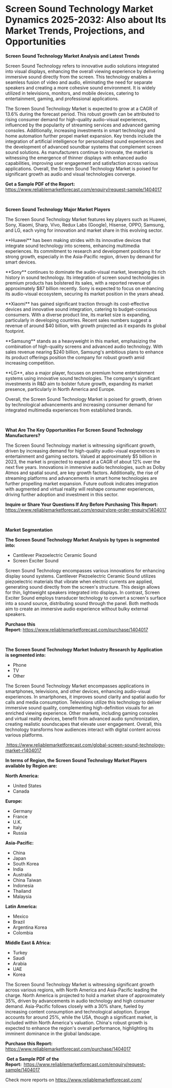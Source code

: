 <p><h1>Screen Sound Technology Market Dynamics 2025-2032: Also about Its Market Trends, Projections, and Opportunities</h1></p><p><strong>Screen Sound Technology Market Analysis and Latest Trends</strong></p>
<p><p>Screen Sound Technology refers to innovative audio solutions integrated into visual displays, enhancing the overall viewing experience by delivering immersive sound directly from the screen. This technology enables a seamless fusion of video and audio, eliminating the need for separate speakers and creating a more cohesive sound environment. It is widely utilized in televisions, monitors, and mobile devices, catering to entertainment, gaming, and professional applications.</p><p>The Screen Sound Technology Market is expected to grow at a CAGR of 13.6% during the forecast period. This robust growth can be attributed to rising consumer demand for high-quality audio-visual experiences, influenced by the popularity of streaming services and advanced gaming consoles. Additionally, increasing investments in smart technology and home automation further propel market expansion. Key trends include the integration of artificial intelligence for personalized sound experiences and the development of advanced soundbar systems that complement screen sound solutions. As manufacturers continue to innovate, the market is witnessing the emergence of thinner displays with enhanced audio capabilities, improving user engagement and satisfaction across various applications. Overall, the Screen Sound Technology Market is poised for significant growth as audio and visual technologies converge.</p></p>
<p><strong>Get a Sample PDF of the Report:&nbsp;</strong> <a href="https://www.reliablemarketforecast.com/enquiry/request-sample/1404017?utm_campaign=1874&utm_medium=2&utm_source=Github&utm_content=ia&utm_term=13012025&utm_id=screen-sound-technology">https://www.reliablemarketforecast.com/enquiry/request-sample/1404017</a></p>
<p>&nbsp;</p>
<p><strong>Screen Sound Technology Major Market Players</strong></p>
<p><p>The Screen Sound Technology Market features key players such as Huawei, Sony, Xiaomi, Sharp, Vivo, Redux Labs (Google), Hisense, OPPO, Samsung, and LG, each vying for innovation and market share in this evolving sector.</p><p>**Huawei** has been making strides with its innovative devices that integrate sound technology into screens, enhancing multimedia experiences. Its commitment to research and development positions it for strong growth, especially in the Asia-Pacific region, driven by demand for smart devices.</p><p>**Sony** continues to dominate the audio-visual market, leveraging its rich history in sound technology. Its integration of screen sound technologies in premium products has bolstered its sales, with a reported revenue of approximately $87 billion recently. Sony is expected to focus on enhancing its audio-visual ecosystem, securing its market position in the years ahead.</p><p>**Xiaomi** has gained significant traction through its cost-effective devices and innovative sound integration, catering to budget-conscious consumers. With a diverse product line, its market size is expanding, particularly in developing countries. Recent sales numbers suggest a revenue of around $40 billion, with growth projected as it expands its global footprint.</p><p>**Samsung** stands as a heavyweight in this market, emphasizing the combination of high-quality screens and advanced audio technology. With sales revenue nearing $240 billion, Samsung's ambitious plans to enhance its product offerings position the company for robust growth amid increasing competition.</p><p>**LG**, also a major player, focuses on premium home entertainment systems using innovative sound technologies. The company's significant investments in R&D aim to bolster future growth, expanding its market presence, particularly in North America and Europe.</p><p>Overall, the Screen Sound Technology Market is poised for growth, driven by technological advancements and increasing consumer demand for integrated multimedia experiences from established brands.</p></p>
<p>&nbsp;</p>
<p><strong>What Are The Key Opportunities For Screen Sound Technology Manufacturers?</strong></p>
<p><p>The Screen Sound Technology market is witnessing significant growth, driven by increasing demand for high-quality audio-visual experiences in entertainment and gaming sectors. Valued at approximately $5 billion in 2023, the market is projected to expand at a CAGR of about 12% over the next five years. Innovations in immersive audio technologies, such as Dolby Atmos and spatial sound, are key growth factors. Additionally, the rise of streaming platforms and advancements in smart home technologies are further propelling market expansion. Future outlook indicates integration with augmented and virtual reality will reshape consumer experiences, driving further adoption and investment in this sector.</p></p>
<p><strong>Inquire or Share Your Questions If Any Before Purchasing This Report:</strong> <a href="https://www.reliablemarketforecast.com/enquiry/pre-order-enquiry/1404017?utm_campaign=1874&utm_medium=2&utm_source=Github&utm_content=ia&utm_term=13012025&utm_id=screen-sound-technology">https://www.reliablemarketforecast.com/enquiry/pre-order-enquiry/1404017</a></p>
<p>&nbsp;</p>
<p><strong>Market Segmentation</strong></p>
<p><strong>The Screen Sound Technology Market Analysis by types is segmented into:</strong></p>
<p><ul><li>Cantilever Piezoelectric Ceramic Sound</li><li>Screen Exciter Sound</li></ul></p>
<p><p>Screen Sound Technology encompasses various innovations for enhancing display sound systems. Cantilever Piezoelectric Ceramic Sound utilizes piezoelectric materials that vibrate when electric currents are applied, generating sound directly from the screen's structure. This design allows for thin, lightweight speakers integrated into displays. In contrast, Screen Exciter Sound employs transducer technology to convert a screen's surface into a sound source, distributing sound through the panel. Both methods aim to create an immersive audio experience without bulky external speakers.</p></p>
<p><strong>Purchase this Report:&nbsp;</strong><a href="https://www.reliablemarketforecast.com/purchase/1404017?utm_campaign=1874&utm_medium=2&utm_source=Github&utm_content=ia&utm_term=13012025&utm_id=screen-sound-technology">https://www.reliablemarketforecast.com/purchase/1404017</a></p>
<p>&nbsp;</p>
<p><strong>The Screen Sound Technology Market Industry Research by Application is segmented into:</strong></p>
<p><ul><li>Phone</li><li>TV</li><li>Other</li></ul></p>
<p><p>The Screen Sound Technology Market encompasses applications in smartphones, televisions, and other devices, enhancing audio-visual experiences. In smartphones, it improves sound clarity and spatial audio for calls and media consumption. Televisions utilize this technology to deliver immersive sound quality, complementing high-definition visuals for an enriched viewing experience. Other markets, including gaming consoles and virtual reality devices, benefit from advanced audio synchronization, creating realistic soundscapes that elevate user engagement. Overall, this technology transforms how audiences interact with digital content across various platforms.</p></p>
<p><a href="https://www.reliablemarketforecast.com/global-screen-sound-technology-market-r1404017?utm_campaign=1874&utm_medium=2&utm_source=Github&utm_content=ia&utm_term=13012025&utm_id=screen-sound-technology">&nbsp;https://www.reliablemarketforecast.com/global-screen-sound-technology-market-r1404017</a></p>
<p><strong>In terms of Region, the Screen Sound Technology Market Players available by Region are:</strong></p>
<p>
    <p> <strong> North America: </strong>
        <ul>
            <li>United States</li>
            <li>Canada</li>
        </ul>
        </p> 
    <p> <strong> Europe: </strong>
        <ul>
            <li>Germany</li>
            <li>France</li>
            <li>U.K.</li>
            <li>Italy</li>
            <li>Russia</li>
        </ul>
        </p> 
    <p> <strong> Asia-Pacific: </strong>
        <ul>
            <li>China</li>
            <li>Japan</li>
            <li>South Korea</li>
            <li>India</li>
            <li>Australia</li>
            <li>China Taiwan</li>
            <li>Indonesia</li>
            <li>Thailand</li>
            <li>Malaysia</li>
        </ul>
        </p> 
    <p> <strong> Latin America: </strong>
        <ul>
            <li>Mexico</li>
            <li>Brazil</li>
            <li>Argentina Korea</li>
            <li>Colombia</li>
        </ul>
        </p> 
    <p> <strong> Middle East & Africa: </strong>
        <ul>
            <li>Turkey</li>
            <li>Saudi</li>
            <li>Arabia</li>
            <li>UAE</li>
            <li>Korea</li>
        </ul>
    </p>
    </p>
<p><p>The Screen Sound Technology Market is witnessing significant growth across various regions, with North America and Asia-Pacific leading the charge. North America is projected to hold a market share of approximately 35%, driven by advancements in audio technology and high consumer demand. Asia-Pacific follows closely with a 30% share, fueled by increasing content consumption and technological adoption. Europe accounts for around 25%, while the USA, though a significant market, is included within North America's valuation. China's robust growth is expected to enhance the region's overall performance, highlighting its imminent dominance in the global landscape.</p></p>
<p><strong>Purchase this Report: </strong><a href="https://www.reliablemarketforecast.com/purchase/1404017?utm_campaign=1874&utm_medium=2&utm_source=Github&utm_content=ia&utm_term=13012025&utm_id=screen-sound-technology">https://www.reliablemarketforecast.com/purchase/1404017</a></p>
<p>&nbsp;<strong>Get a Sample PDF of the Report:&nbsp;&nbsp;</strong><a href="https://www.reliablemarketforecast.com/enquiry/request-sample/1404017?utm_campaign=1874&utm_medium=2&utm_source=Github&utm_content=ia&utm_term=13012025&utm_id=screen-sound-technology">https://www.reliablemarketforecast.com/enquiry/request-sample/1404017</a></p>
<p><strong></strong></p>
<p>Check more reports on <a href="https://www.reliablemarketforecast.com/?utm_campaign=1874&utm_medium=2&utm_source=Github&utm_content=ia&utm_term=13012025&utm_id=screen-sound-technology">https://www.reliablemarketforecast.com/</a></p>